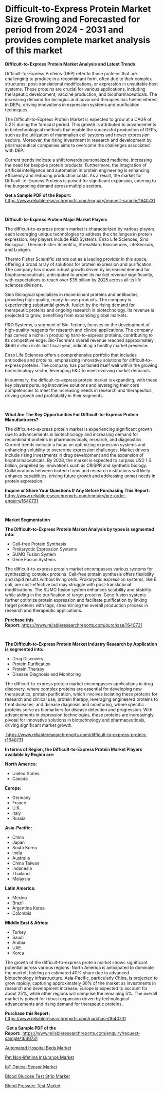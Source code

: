 <p><h1>Difficult-to-Express Protein Market Size Growing and Forecasted for period from 2024 - 2031 and provides complete market analysis of this market</h1></p><p><strong>Difficult-to-Express Protein Market Analysis and Latest Trends</strong></p>
<p><p>Difficult-to-Express Proteins (DEP) refer to those proteins that are challenging to produce in a recombinant form, often due to their complex structures, post-translational modifications, or expression in unsuitable host systems. These proteins are crucial for various applications, including therapeutic development, vaccine production, and biopharmaceuticals. The increasing demand for biologics and advanced therapies has fueled interest in DEPs, driving innovations in expression systems and purification techniques.</p><p>The Difficult-to-Express Protein Market is expected to grow at a CAGR of 5.2% during the forecast period. This growth is attributed to advancements in biotechnological methods that enable the successful production of DEPs, such as the utilization of mammalian cell systems and newer expression vectors. Moreover, the rising investment in research and development by pharmaceutical companies aims to overcome the challenges associated with DEP. </p><p>Current trends indicate a shift towards personalized medicine, increasing the need for bespoke protein products. Furthermore, the integration of artificial intelligence and automation in protein engineering is enhancing efficiency and reducing production costs. As a result, the market for Difficult-to-Express Proteins is poised for significant expansion, catering to the burgeoning demand across multiple sectors.</p></p>
<p><strong>Get a Sample PDF of the Report:&nbsp;</strong> <a href="https://www.reliableresearchreports.com/enquiry/request-sample/1640731?utm_campaign=16&utm_medium=2&utm_source=Github&utm_content=ia&utm_term=05112024&utm_id=difficult-to-express-protein">https://www.reliableresearchreports.com/enquiry/request-sample/1640731</a></p>
<p>&nbsp;</p>
<p><strong>Difficult-to-Express Protein Major Market Players</strong></p>
<p><p>The difficult-to-express protein market is characterized by various players, each leveraging unique technologies to address the challenges in protein expression. Key players include R&D Systems, Enzo Life Sciences, Sino Biological, Thermo Fisher Scientific, StressMarq Biosciences, LifeSensors, and Lucigen.</p><p>Thermo Fisher Scientific stands out as a leading provider in this space, offering a broad array of solutions for protein expression and purification. The company has shown robust growth driven by increased demand for biopharmaceuticals, anticipated to propel its market revenue significantly, with expectations to reach over $35 billion by 2025 across all its life sciences divisions.</p><p>Sino Biological specializes in recombinant proteins and antibodies, providing high-quality, ready-to-use products. The company is experiencing substantial growth, fueled by the rising demand for therapeutic proteins and ongoing research in biotechnology. Its revenue is projected to grow, benefiting from expanding global markets.</p><p>R&D Systems, a segment of Bio-Techne, focuses on the development of high-quality reagents for research and clinical applications. The company has carved a niche in producing hard-to-express proteins, contributing to its competitive edge. Bio-Techne's overall revenue reached approximately $660 million in its last fiscal year, indicating a healthy market presence.</p><p>Enzo Life Sciences offers a comprehensive portfolio that includes antibodies and proteins, emphasizing innovative solutions for difficult-to-express proteins. The company has positioned itself well within the growing biotechnology sector, leveraging R&D to meet evolving market demands.</p><p>In summary, the difficult-to-express protein market is expanding, with these key players pursuing innovative solutions and leveraging their core competencies to meet the increasing needs in research and therapeutics, driving growth and profitability in their segments.</p></p>
<p>&nbsp;</p>
<p><strong>What Are The Key Opportunities For Difficult-to-Express Protein Manufacturers?</strong></p>
<p><p>The difficult-to-express protein market is experiencing significant growth due to advancements in biotechnology and increasing demand for recombinant proteins in pharmaceuticals, research, and diagnostics. Current trends indicate a focus on optimizing expression systems and enhancing solubility to overcome expression challenges. Market drivers include rising investments in drug development and the expansion of biopharmaceuticals. By 2028, the market is expected to surpass USD 1.5 billion, propelled by innovations such as CRISPR and synthetic biology. Collaborations between biotech firms and research institutions will likely enhance capabilities, driving future growth and addressing unmet needs in protein expression.</p></p>
<p><strong>Inquire or Share Your Questions If Any Before Purchasing This Report:</strong> <a href="https://www.reliableresearchreports.com/enquiry/pre-order-enquiry/1640731?utm_campaign=16&utm_medium=2&utm_source=Github&utm_content=ia&utm_term=05112024&utm_id=difficult-to-express-protein">https://www.reliableresearchreports.com/enquiry/pre-order-enquiry/1640731</a></p>
<p>&nbsp;</p>
<p><strong>Market Segmentation</strong></p>
<p><strong>The Difficult-to-Express Protein Market Analysis by types is segmented into:</strong></p>
<p><ul><li>Cell-free Protein Synthesis</li><li>Prokaryotic Expression Systems</li><li>SUMO Fusion System</li><li>Gene Fusion Systems</li></ul></p>
<p><p>The difficult-to-express protein market encompasses various systems for synthesizing complex proteins. Cell-free protein synthesis offers flexibility and rapid results without living cells. Prokaryotic expression systems, like E. coli, are cost-effective but may struggle with post-translational modifications. The SUMO fusion system enhances solubility and stability while aiding in the purification of target proteins. Gene fusion systems further optimize protein expression and facilitate purification by linking target proteins with tags, streamlining the overall production process in research and therapeutic applications.</p></p>
<p><strong>Purchase this Report:&nbsp;</strong><a href="https://www.reliableresearchreports.com/purchase/1640731?utm_campaign=16&utm_medium=2&utm_source=Github&utm_content=ia&utm_term=05112024&utm_id=difficult-to-express-protein">https://www.reliableresearchreports.com/purchase/1640731</a></p>
<p>&nbsp;</p>
<p><strong>The Difficult-to-Express Protein Market Industry Research by Application is segmented into:</strong></p>
<p><ul><li>Drug Discovery</li><li>Protein Purification</li><li>Protein Therapy</li><li>Disease Diagnosis and Monitoring</li></ul></p>
<p><p>The difficult-to-express protein market encompasses applications in drug discovery, where complex proteins are essential for developing new therapeutics; protein purification, which involves isolating these proteins for research and clinical use; protein therapy, leveraging engineered proteins to treat diseases; and disease diagnosis and monitoring, where specific proteins serve as biomarkers for disease detection and progression. With advancements in expression technologies, these proteins are increasingly pivotal for innovative solutions in biotechnology and pharmaceuticals, driving significant market growth.</p></p>
<p><a href="https://www.reliableresearchreports.com/difficult-to-express-protein-r1640731?utm_campaign=16&utm_medium=2&utm_source=Github&utm_content=ia&utm_term=05112024&utm_id=difficult-to-express-protein">&nbsp;https://www.reliableresearchreports.com/difficult-to-express-protein-r1640731</a></p>
<p><strong>In terms of Region, the Difficult-to-Express Protein Market Players available by Region are:</strong></p>
<p>
    <p> <strong> North America: </strong>
        <ul>
            <li>United States</li>
            <li>Canada</li>
        </ul>
        </p> 
    <p> <strong> Europe: </strong>
        <ul>
            <li>Germany</li>
            <li>France</li>
            <li>U.K.</li>
            <li>Italy</li>
            <li>Russia</li>
        </ul>
        </p> 
    <p> <strong> Asia-Pacific: </strong>
        <ul>
            <li>China</li>
            <li>Japan</li>
            <li>South Korea</li>
            <li>India</li>
            <li>Australia</li>
            <li>China Taiwan</li>
            <li>Indonesia</li>
            <li>Thailand</li>
            <li>Malaysia</li>
        </ul>
        </p> 
    <p> <strong> Latin America: </strong>
        <ul>
            <li>Mexico</li>
            <li>Brazil</li>
            <li>Argentina Korea</li>
            <li>Colombia</li>
        </ul>
        </p> 
    <p> <strong> Middle East & Africa: </strong>
        <ul>
            <li>Turkey</li>
            <li>Saudi</li>
            <li>Arabia</li>
            <li>UAE</li>
            <li>Korea</li>
        </ul>
    </p>
    </p>
<p><p>The growth of the difficult-to-express protein market shows significant potential across various regions. North America is anticipated to dominate the market, holding an estimated 40% share due to advanced biotechnology infrastructure. Asia-Pacific, particularly China, is projected to grow rapidly, capturing approximately 30% of the market as investments in research and development increase. Europe is expected to account for about 25%, while other regions will comprise the remaining 5%. The overall market is poised for robust expansion driven by technological advancements and rising demand for therapeutic proteins.</p></p>
<p><strong>Purchase this Report: </strong><a href="https://www.reliableresearchreports.com/purchase/1640731?utm_campaign=16&utm_medium=2&utm_source=Github&utm_content=ia&utm_term=05112024&utm_id=difficult-to-express-protein">https://www.reliableresearchreports.com/purchase/1640731</a></p>
<p>&nbsp;<strong>Get a Sample PDF of the Report:&nbsp;&nbsp;</strong><a href="https://www.reliableresearchreports.com/enquiry/request-sample/1640731?utm_campaign=16&utm_medium=2&utm_source=Github&utm_content=ia&utm_term=05112024&utm_id=difficult-to-express-protein">https://www.reliableresearchreports.com/enquiry/request-sample/1640731</a></p>
<p><strong></strong></p>
<p><p><a href="https://issuu.com/reportprime-2/docs/automated-hospital-beds-market-size_3a742f66b8d318?utm_campaign=16&utm_medium=2&utm_source=Github&utm_content=ia&utm_term=05112024&utm_id=difficult-to-express-protein">Automated Hospital Beds Market</a></p><p><a href="https://github.com/boringzqthorperec/Market-Research-Report-List-1/blob/main/pet-non-lifetime-insurance-market.md?utm_campaign=16&utm_medium=2&utm_source=Github&utm_content=ia&utm_term=05112024&utm_id=difficult-to-express-protein">Pet Non-lifetime Insurance Market</a></p><p><a href="https://github.com/cecilahoi7/Market-Research-Report-List-1/blob/main/iot-optical-sensor-market.md?utm_campaign=16&utm_medium=2&utm_source=Github&utm_content=ia&utm_term=05112024&utm_id=difficult-to-express-protein">IoT Optical Sensor Market</a></p><p><a href="https://issuu.com/reportprime-2/docs/blood-glucose-test-strip-market-siz_26e80dc09568c7?utm_campaign=16&utm_medium=2&utm_source=Github&utm_content=ia&utm_term=05112024&utm_id=difficult-to-express-protein">Blood Glucose Test Strip Market</a></p><p><a href="https://issuu.com/reportprime-2/docs/blood-pressure-test-market-size-203_087df6fef8eb68?utm_campaign=16&utm_medium=2&utm_source=Github&utm_content=ia&utm_term=05112024&utm_id=difficult-to-express-protein">Blood Pressure Test Market</a></p></p>